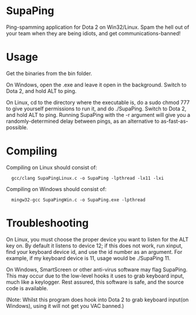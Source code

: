 SupaPing
========

Ping-spamming application for Dota 2 on Win32/Linux. Spam the hell out of your team when they are being idiots, and get communications-banned!


Usage
========

Get the binaries from the bin folder.

On Windows, open the .exe and leave it open in the background. Switch to Dota 2, and hold ALT to ping.

On Linux, cd to the directory where the executable is, do a sudo chmod 777 to give yourself permissions to run it, and do ./SupaPing. Switch to Dota 2, and hold ALT to ping. Running SupaPing with the -r argument will give you a randomly-determined delay between pings, as an alternative to as-fast-as-possible.


Compiling
========

Compiling on Linux should consist of:

      gcc/clang SupaPingLinux.c -o SupaPing -lpthread -lx11 -lxi
      
      
Compiling on Windows should consist of:

      mingw32-gcc SupaPingWin.c -o SupaPing.exe -lpthread
      
      
Troubleshooting
========

On Linux, you must choose the proper device you want to listen for the ALT key on. By default it listens to device 12; if this does not work, run xinput, find your keyboard device id, and use the id number as an argument. For example, if my keyboard device is 11, usage would be ./SupaPing 11.

On Windows, SmartScreen or other anti-virus software may flag SupaPing. This may occur due to the low-level hooks it uses to grab keyboard input, much like a keylogger. Rest assured, this software is safe, and the source code is available.

(Note: Whilst this program does hook into Dota 2 to grab keyboard input(on Windows), using it will not get you VAC banned.)

